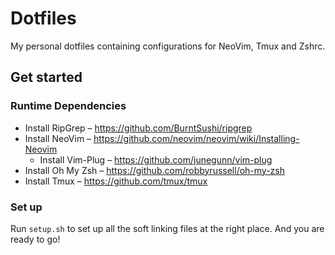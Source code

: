 # Dotfiles

My personal dotfiles containing configurations for NeoVim, Tmux and Zshrc.

## Get started

### Runtime Dependencies

* Install RipGrep – https://github.com/BurntSushi/ripgrep
* Install NeoVim – https://github.com/neovim/neovim/wiki/Installing-Neovim
    * Install Vim-Plug – https://github.com/junegunn/vim-plug
* Install Oh My Zsh – https://github.com/robbyrussell/oh-my-zsh
* Install Tmux – https://github.com/tmux/tmux

### Set up

Run `setup.sh` to set up all the soft linking files at the right place. And you
are ready to go!
